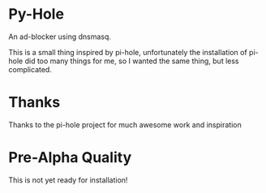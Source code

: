 # Py-Hole

An ad-blocker using dnsmasq.

This is a small thing inspired by pi-hole, unfortunately the installation
of pi-hole did too many things for me, so I wanted the same thing, but less
complicated.


# Thanks

Thanks to the pi-hole project for much awesome work and inspiration

# Pre-Alpha Quality

This is not yet ready for installation!
